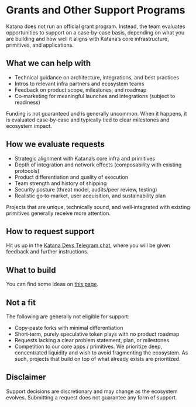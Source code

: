 # Grants and Other Support Programs

Katana does not run an official grant program. Instead, the team evaluates
opportunities to support on a case‑by‑case basis, depending on what you are
building and how well it aligns with Katana’s core infrastructure, primitives,
and applications.

## What we can help with

- Technical guidance on architecture, integrations, and best practices
- Intros to relevant infra partners and ecosystem teams
- Feedback on product scope, milestones, and roadmap
- Co‑marketing for meaningful launches and integrations (subject to readiness)

Funding is not guaranteed and is generally uncommon. When it happens, it is
evaluated case‑by‑case and typically tied to clear milestones and ecosystem
impact.

## How we evaluate requests

- Strategic alignment with Katana’s core infra and primitives
- Depth of integration and network effects (composability with existing protocols)
- Product differentiation and quality of execution
- Team strength and history of shipping
- Security posture (threat model, audits/peer review, testing)
- Realistic go‑to‑market, user acquisition, and sustainability plan

Projects that are unique, technically sound, and well‑integrated with existing
primitives generally receive more attention.

## How to request support

Hit us up in the [Katana Devs Telegram chat](https://t.me/katanadevs), where you
will be given feedback and further instructions.

## What to build

You can find some ideas on [this page](https://superdocs.katana.tools/what-to-build).

## Not a fit

The following are generally not eligible for support:

- Copy‑paste forks with minimal differentiation
- Short‑term, purely speculative token plays with no product roadmap
- Requests lacking a clear problem statement, plan, or milestones
- Competition to our core apps / primitives. We prioritize deep, concentrated
  liquidity and wish to avoid fragmenting the ecosystem. As such, projects that
  build on top of what already exists are prioritized.

## Disclaimer

Support decisions are discretionary and may change as the ecosystem evolves.
Submitting a request does not guarantee any form of support.
